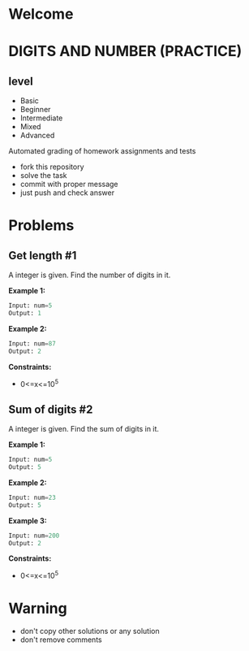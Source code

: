 # Welcome 
# DIGITS AND NUMBER (PRACTICE)
## level
- Basic
- Beginner
- Intermediate
- Mixed
- Advanced


Automated grading of homework assignments and tests
- fork this repository
- solve the task 
- commit with proper message
- just push and check answer
# Problems
## Get length #1

  A integer is given. Find the number of digits in it.

**Example 1:**

```Python
Input: num=5
Output: 1

```

**Example 2:**

```Python
Input: num=87
Output: 2

```
**Constraints:**
- 0<=x<=10<sup>5</sup>

## Sum of digits #2

A integer is given. Find the sum of digits in it.

**Example 1:**

```Python
Input: num=5
Output: 5

```

**Example 2:**

```Python
Input: num=23
Output: 5

```

**Example 3:**

```Python
Input: num=200
Output: 2

```

**Constraints:**
- 0<=x<=10<sup>5</sup>

# Warning
- don't copy other solutions or any solution
- don't remove comments
